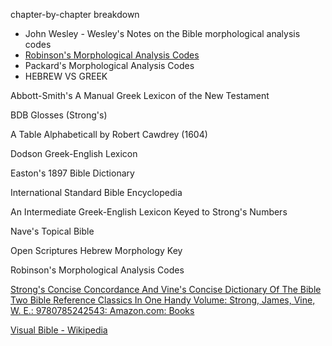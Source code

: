 
chapter-by-chapter breakdown

- John Wesley - Wesley's Notes on the Bible
morphological analysis codes
- [Robinson's Morphological Analysis Codes](https://www.modernliteralversion.org/bibles/bs2/RMAC/RMACindex.html)
- Packard's Morphological Analysis Codes
- HEBREW VS GREEK

Abbott-Smith's A Manual Greek Lexicon of the New Testament

BDB Glosses (Strong's)

A Table Alphabeticall by Robert Cawdrey (1604)

Dodson Greek-English Lexicon

Easton's 1897 Bible Dictionary

International Standard Bible Encyclopedia

An Intermediate Greek-English Lexicon Keyed to Strong's Numbers

Nave's Topical Bible

Open Scriptures Hebrew Morphology Key

Robinson's Morphological Analysis Codes

[Strong's Concise Concordance And Vine's Concise Dictionary Of The Bible Two Bible Reference Classics In One Handy Volume: Strong, James, Vine, W. E.: 9780785242543: Amazon.com: Books](https://www.amazon.com/Strongs-Concordance-Dictionary-Reference-Classics/dp/0785242546)

[Visual Bible - Wikipedia](https://en.wikipedia.org/wiki/Visual_Bible)
